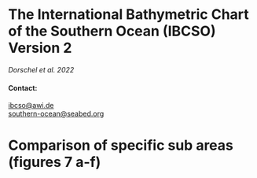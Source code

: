 # The International Bathymetric Chart of the Southern Ocean (IBCSO) Version 2

*Dorschel et al. 2022*

#### Contact:

ibcso@awi.de  
southern-ocean@seabed.org

# Comparison of specific sub areas (figures 7 a-f)
